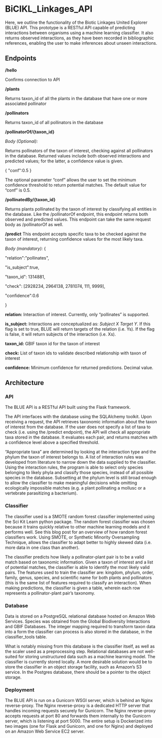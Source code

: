 # BiCIKL_Linkages_API
Here, we outline the functionality of the Biotic Linkages United Explorer (BLUE) API. This prototype is a RESTful API capable of predicting interactions between organisms using a machine learning classifier. It also returns observed interactions, as they have been recorded in bibliographic references, enabling the user to make inferences about unseen interactions.

## Endpoints

**/hello**

Confirms connection to API

**/plants** 

Returns taxon_id of all the plants in the database that have one or more associated pollinator

**/pollinators**

Returns taxon_id of all pollinators in the database

**/pollinatorOf/{taxon_id}**

*Body (Optional):*

Returns pollinators of the taxon of interest, checking against all pollinators in the database. Returned values include both observed interactions and predicted values; for the latter, a confidence value is given. 

{
   "conf":0.5
}


The optional parameter “conf” allows the user to set the minimum confidence threshold to return potential matches. The default value for “conf” is 0.5. 

**/pollinatedBy/{taxon_id}**

Returns plants pollinated by the taxon of interest by classifying all entities in the database. Like the /pollinatorOf endpoint, this endpoint returns both observed and predicted values. This endpoint can take the same request body as /pollinatorOf as well. 

**/predict**
This endpoint accepts specific taxa to be checked against the taxon of interest, returning confidence values for the most likely taxa. 

*Body (mandatory):*
{

  "relation":"pollinates",

  "is_subject":true,

  "taxon_id": 1314881,

  "check": [2928234, 2964138, 2781074, 111, 9999],

  "confidence":0.6

}

**relation:** Interaction of interest. Currently, only “pollinates” is supported.

**is_subject:** Interactions are conceptualized as: *Subject X <interacts with> Target Y*. If this flag is set to true, BLUE will return targets of the relation (i.e. Ys). If the flag is false, it will return subjects of the interaction (i.e. Xs). 

**taxon_id:** GBIF taxon id for the taxon of interest

**check:** List of taxon ids to validate described relationship with taxon of interest

**confidence:** Minimum confidence for returned predictions. Decimal value. 

## Architecture

### API
The BLUE API is a RESTful API built using the Flask framework.

The API interfaces with the database using the SQLAlchemy toolkit. Upon receiving a request, the API retrieves taxonomic information about the taxon of interest from the database. If the user does not specify a list of taxa to check (i.e. using the /predict endpoint), the API will check all appropriate taxa stored in the database. It evaluates each pair, and returns matches with a confidence level above a specified threshold. 

“Appropriate taxa” are determined by looking at the interaction type and the phylum the taxon of interest belongs to. A list of interaction rules was developed from literature to narrow down the data supplied to the classifier. Using the interaction rules, the program is able to select only species belonging to likely phyla and classify those species, instead of all possible species in the database. Subsetting at the phylum level is still broad enough to allow the classifier to make meaningful decisions while omitting ecologically impossible matches (e.g. a plant pollinating a mollusc or a vertebrate parasitizing a bacterium). 

### Classifier
The classifier used is a SMOTE random forest classifier implemented using the Sci Kit Learn python package. The random forest classifier was chosen because it trains quickly relative to other machine learning models and it performs well. See this blog post for an overview of how random forest classifiers work. Using SMOTE, or Synthetic Minority Oversampling Technique, allows the classifier to adapt better to highly skewed data (i.e. more data in one class than another). 

The classifier predicts how likely a pollinator-plant pair is to be a valid match based on taxonomic information.  Given a taxon of interest and a list of potential matches, the classifier is able to identify the most likely valid pairs.  The features used to train the classifier are: kingdom, phylum, order, family, genus, species, and scientific name for both plants and pollinators (this is the same list of features required to classify an interaction). When making predictions, the classifier is given a table, wherein each row represents a pollinator-plant pair’s taxonomy. 


### Database
Data is stored on a PostgreSQL relational database hosted on Amazon Web Services. Species was obtained from the Global Biodiversity Interactions and GBIF Databases. The integer mapping required to transform taxon data into a form the classifier can process is also stored in the database, in the classifier_tools table.  

What is notably missing from this database is the classifier itself, as well as the scaler used as a preprocessing step. Relational databases are not well-suited for storing unstructured data such as a machine learning model. The classifier is currently stored locally. A more desirable solution would be to store the classifier in an object storage facility, such as Amazon’s S3 service. In the Postgres database, there should be a pointer to the object storage. 

### Deployment
The BLUE API is run on a Gunicorn WSGI server, which is behind an Nginx reverse-proxy. The Nginx reverse-proxy is a dedicated HTTP server that handles incoming requests securely for Gunicorn. The Nginx reverse-proxy accepts requests at port 80 and forwards them internally to the Gunicorn server, which is listening at port 5000. The entire setup is Dockerized into two images (one for Flask and Gunicorn, and one for Nginx) and deployed on an Amazon Web Service EC2 server. 
